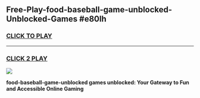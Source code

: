 
## Free-Play-food-baseball-game-unblocked-Unblocked-Games #e80lh
<h3>
<a href="https://news.freeplayer.one?title=food-baseball-game-unblocked&ref=8M">CLICK TO PLAY</a></h3>
<hr>

<h3>
<a href="https://news.freeplayer.one?title=food-baseball-game-unblocked&ref=8M">CLICK 2 PLAY</a>
  
</h3>

<a href="https://news.freeplayer.one?title=food-baseball-game-unblocked&ref=8M"><img src="https://clearcache.store/games.png"></a>


**food-baseball-game-unblocked games unblocked: Your Gateway to Fun and Accessible Online Gaming**
